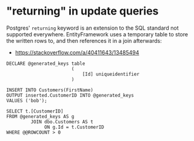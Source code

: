 # "returning" in update queries

Postgres' `returning` keyword is an extension to the SQL standard not supported everywhere.
EntityFramework uses a temporary table to store the written rows to, and then references it in a join afterwards:

- https://stackoverflow.com/a/40411643/13485494

```tsql
DECLARE @generated_keys table
                        (
                            [Id] uniqueidentifier
                        )

INSERT INTO Customers(FirstName)
OUTPUT inserted.CustomerID INTO @generated_keys
VALUES ('bob');

SELECT t.[CustomerID]
FROM @generated_keys AS g
         JOIN dbo.Customers AS t
              ON g.Id = t.CustomerID
WHERE @@ROWCOUNT > 0
```

